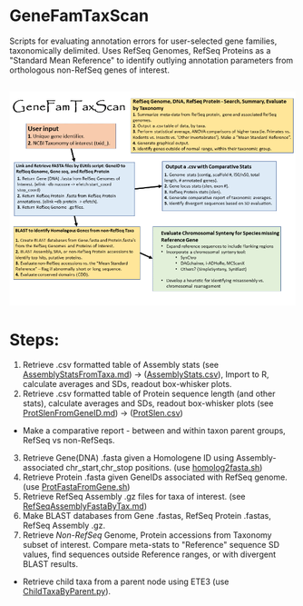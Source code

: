 # GeneFamTaxScan
Scripts for evaluating annotation errors for user-selected gene families, taxonomically delimited.  Uses RefSeq Genomes, RefSeq Proteins as a "Standard Mean Reference" to identify outlying annotation parameters from orthologous non-RefSeq genes of interest.


##
![GeneFamTaxScan](https://raw.githubusercontent.com/NCBI-Hackathons/GeneFamTaxScan/master/Images/GeneFamTaxScan01.png?sanitize=true)
##

# Steps:

1. Retrieve .csv formatted table of Assembly stats (see [AssemblyStatsFromTaxa.md](../master/AssemblyStatsFromTaxa.md)) -> ([AssemblyStats.csv](../master/AssemblyStats.csv)), Import to R, calculate averages and SDs, readout box-whisker plots.
2. Retrieve .csv formatted table of Protein sequence length (and other stats), calculate averages and SDs, readout box-whisker plots (see [ProtSlenFromGeneID.md](../master/ProtSlenFromGeneID.md)) -> ([ProtSlen.csv](../master/ProtSlen.csv))
  * Make a comparative report - between and within taxon parent groups, RefSeq vs non-RefSeqs.
3. Retrieve Gene(DNA) .fasta given a Homologene ID using Assembly-associated chr_start,chr_stop positions. (use [homolog2fasta.sh](../master/homolog2fasta.sh))
4. Retrieve Protein .fasta given GeneIDs associated with RefSeq genome. (use [ProtFastaFromGene.sh](../master/ProtFastaFromGene.sh))
5. Retrieve RefSeq Assembly .gz files for taxa of interest. (see [RefSeqAssemblyFastaByTax.md](../master/RefSeqAssemblyFastaByTax.md))
6. Make BLAST databases from Gene .fastas, RefSeq Protein .fastas, RefSeq Assembly .gz.
7. Retrieve *Non-RefSeq* Genome, Protein accessions from Taxonomy subset of interest.  Compare meta-stats to "Reference" sequence SD values, find sequences outside Reference ranges, or with divergent BLAST results. 
  * Retrieve child taxa from a parent node using ETE3 (use [ChildTaxaByParent.py](../master/ChildTaxaByParent.py)).
